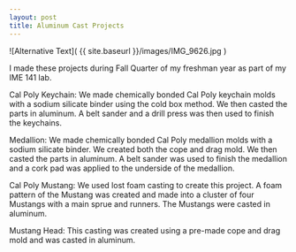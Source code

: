 ```yaml
---
layout: post
title: Aluminum Cast Projects
---
```


![Alternative Text]( {{ site.baseurl }}/images/IMG_9626.jpg )

I made these projects during Fall Quarter of my freshman year as part of my IME 141 lab.

Cal Poly Keychain:
We made chemically bonded Cal Poly keychain molds with a sodium silicate binder using the cold box method. We then casted the parts in aluminum. A belt sander and a drill press was then used to finish the keychains.

Medallion:
We made chemically bonded Cal Poly medallion molds with a sodium silicate binder. We created both the cope and drag mold. We then casted the parts in aluminum. A belt sander was used to finish the medallion and a cork pad was applied to the underside of the medallion.

Cal Poly Mustang:
We used lost foam casting to create this project. A foam pattern of the Mustang was created and made into a cluster of four Mustangs with a main sprue and runners. The Mustangs were casted in aluminum.

Mustang Head:
This casting was created using a pre-made cope and drag mold and was casted in aluminum.
